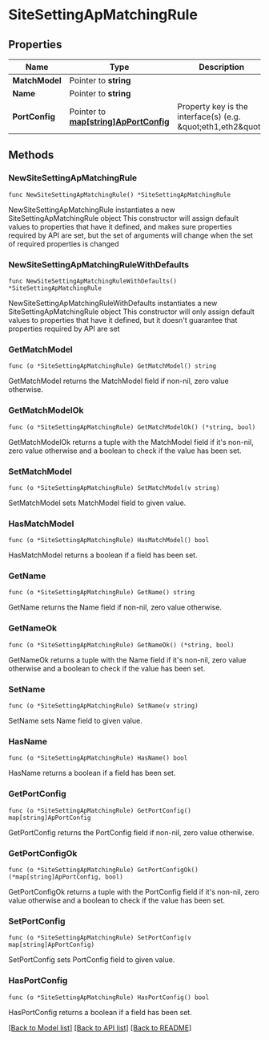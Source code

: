 # SiteSettingApMatchingRule

## Properties

Name | Type | Description | Notes
------------ | ------------- | ------------- | -------------
**MatchModel** | Pointer to **string** |  | [optional] 
**Name** | Pointer to **string** |  | [optional] 
**PortConfig** | Pointer to [**map[string]ApPortConfig**](ApPortConfig.md) | Property key is the interface(s) (e.g. \&quot;eth1,eth2\&quot;) | [optional] 

## Methods

### NewSiteSettingApMatchingRule

`func NewSiteSettingApMatchingRule() *SiteSettingApMatchingRule`

NewSiteSettingApMatchingRule instantiates a new SiteSettingApMatchingRule object
This constructor will assign default values to properties that have it defined,
and makes sure properties required by API are set, but the set of arguments
will change when the set of required properties is changed

### NewSiteSettingApMatchingRuleWithDefaults

`func NewSiteSettingApMatchingRuleWithDefaults() *SiteSettingApMatchingRule`

NewSiteSettingApMatchingRuleWithDefaults instantiates a new SiteSettingApMatchingRule object
This constructor will only assign default values to properties that have it defined,
but it doesn't guarantee that properties required by API are set

### GetMatchModel

`func (o *SiteSettingApMatchingRule) GetMatchModel() string`

GetMatchModel returns the MatchModel field if non-nil, zero value otherwise.

### GetMatchModelOk

`func (o *SiteSettingApMatchingRule) GetMatchModelOk() (*string, bool)`

GetMatchModelOk returns a tuple with the MatchModel field if it's non-nil, zero value otherwise
and a boolean to check if the value has been set.

### SetMatchModel

`func (o *SiteSettingApMatchingRule) SetMatchModel(v string)`

SetMatchModel sets MatchModel field to given value.

### HasMatchModel

`func (o *SiteSettingApMatchingRule) HasMatchModel() bool`

HasMatchModel returns a boolean if a field has been set.

### GetName

`func (o *SiteSettingApMatchingRule) GetName() string`

GetName returns the Name field if non-nil, zero value otherwise.

### GetNameOk

`func (o *SiteSettingApMatchingRule) GetNameOk() (*string, bool)`

GetNameOk returns a tuple with the Name field if it's non-nil, zero value otherwise
and a boolean to check if the value has been set.

### SetName

`func (o *SiteSettingApMatchingRule) SetName(v string)`

SetName sets Name field to given value.

### HasName

`func (o *SiteSettingApMatchingRule) HasName() bool`

HasName returns a boolean if a field has been set.

### GetPortConfig

`func (o *SiteSettingApMatchingRule) GetPortConfig() map[string]ApPortConfig`

GetPortConfig returns the PortConfig field if non-nil, zero value otherwise.

### GetPortConfigOk

`func (o *SiteSettingApMatchingRule) GetPortConfigOk() (*map[string]ApPortConfig, bool)`

GetPortConfigOk returns a tuple with the PortConfig field if it's non-nil, zero value otherwise
and a boolean to check if the value has been set.

### SetPortConfig

`func (o *SiteSettingApMatchingRule) SetPortConfig(v map[string]ApPortConfig)`

SetPortConfig sets PortConfig field to given value.

### HasPortConfig

`func (o *SiteSettingApMatchingRule) HasPortConfig() bool`

HasPortConfig returns a boolean if a field has been set.


[[Back to Model list]](../README.md#documentation-for-models) [[Back to API list]](../README.md#documentation-for-api-endpoints) [[Back to README]](../README.md)



